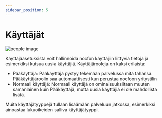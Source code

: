 ```yaml
---
sidebar_position: 5
---
```


# Käyttäjät

![people image](/img/docs/users3.png 'People image')

Käyttäjäasetuksista voit hallinnoida nocfon käyttäjiin liittyviä tietoja ja esimerkiksi kutsua uusia käyttäjiä. Käyttäjärooleja on kaksi erilaista:

- Pääkäyttäjä: Pääkäyttäjä pystyy tekemään palvelussa mitä tahansa. Pääkäyttäjäroolin saa automaattisesti kun perustaa nocfoon yritystilin
- Normaali käyttäjä: Normaali käyttäjä on ominaisuuksiltaan muuten samanlainen kuin Pääkäyttäjä, mutta uusia käyttäjiä ei ole mahdollista lisätä.

Muita käyttäjätyyppejä tullaan lisäämään palveluun jatkossa, esimerkiksi ainoastaa lukuoikeiden salliva käyttäjätyyppi.
